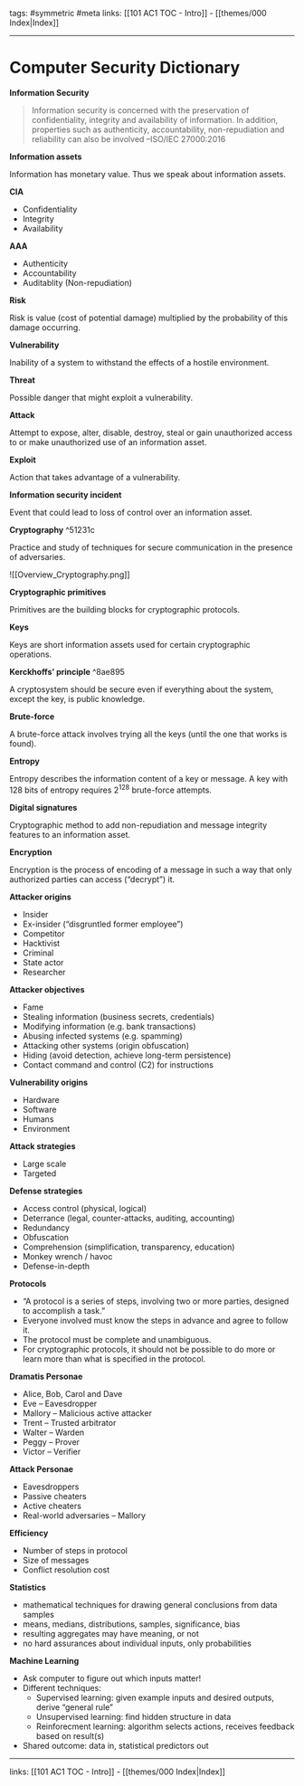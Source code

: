 tags: #symmetric #meta
links:  [[101 AC1 TOC - Intro]] - [[themes/000 Index|Index]]

---
# Computer Security Dictionary

**Information Security**

> Information security is concerned with the preservation of confidentiality, integrity and availability of information. In addition, properties such as authenticity, accountability, non-repudiation and reliability can also be involved –ISO/IEC 27000:2016

**Information assets**

Information has monetary value. Thus we speak about information assets.

**CIA**

* Confidentiality
* Integrity
* Availability

**AAA**

- Authenticity
- Accountability
- Auditablity (Non-repudiation)

**Risk**

Risk is value (cost of potential damage) multiplied by the probability of this
damage occurring.

**Vulnerability**

Inability of a system to withstand the effects of a hostile environment.

**Threat**

Possible danger that might exploit a vulnerability.

**Attack**

Attempt to expose, alter, disable, destroy, steal or gain unauthorized access to or make unauthorized use of an information asset.

**Exploit**

Action that takes advantage of a vulnerability.

**Information security incident**

Event that could lead to loss of control over an information asset.

**Cryptography** ^51231c

Practice and study of techniques for secure communication in the presence of adversaries.

![[Overview_Cryptography.png]]

**Cryptographic primitives**

Primitives are the building blocks for cryptographic protocols.

**Keys**

Keys are short information assets used for certain cryptographic operations.

**Kerckhoffs’ principle** ^8ae895

A cryptosystem should be secure even if everything about the system, except the key, is public knowledge.

**Brute-force**

A brute-force attack involves trying all the keys (until the one that works is found).

**Entropy**

Entropy describes the information content of a key or message.
A key with 128 bits of entropy requires $2^{128}$ brute-force attempts.

**Digital signatures**

Cryptographic method to add non-repudiation and message integrity features to an information asset.

**Encryption**

Encryption is the process of encoding of a message in such a way that only authorized parties can access (“decrypt”) it.

**Attacker origins**

- Insider  
- Ex-insider (“disgruntled former employee”) 
- Competitor  
- Hacktivist  
- Criminal  
- State actor  
- Researcher

**Attacker objectives**

- Fame
- Stealing information (business secrets, credentials)
- Modifying information (e.g. bank transactions)
- Abusing infected systems (e.g. spamming)
- Attacking other systems (origin obfuscation)
- Hiding (avoid detection, achieve long-term persistence)
- Contact command and control (C2) for instructions

**Vulnerability origins**

- Hardware
- Software
- Humans
- Environment

**Attack strategies**

- Large scale
- Targeted

**Defense strategies**

- Access control (physical, logical)
- Deterrance (legal, counter-attacks, auditing, accounting)
- Redundancy
- Obfuscation
- Comprehension (simplification, transparency, education) 
- Monkey wrench / havoc
- Defense-in-depth

**Protocols**

- “A protocol is a series of steps, involving two or more parties, designed to accomplish a task.”
- Everyone involved must know the steps in advance and agree to follow it.
- The protocol must be complete and unambiguous.
- For cryptographic protocols, it should not be possible to do more or learn more than what is specified in the protocol.

**Dramatis Personae**

- Alice, Bob, Carol and Dave
- Eve – Eavesdropper
- Mallory – Malicious active attacker
- Trent – Trusted arbitrator
- Walter – Warden
- Peggy – Prover
- Victor – Verifier

**Attack Personae**

- Eavesdroppers  
- Passive cheaters  
- Active cheaters  
- Real-world adversaries – Mallory

**Efficiency**

- Number of steps in protocol
- Size of messages
- Conflict resolution cost

**Statistics**

- mathematical techniques for drawing general conclusions from data samples 
- means, medians, distributions, samples, significance, bias  
- resulting aggregates may have meaning, or not  
- no hard assurances about individual inputs, only probabilities

**Machine Learning**

* Ask computer to figure out which inputs matter!
* Different techniques:
	* Supervised learning: given example inputs and desired outputs, derive “general rule”
	* Unsupervised learning: find hidden structure in data  
	* Reinforecment learning: algorithm selects actions, receives feedback based on result(s)  
* Shared outcome: data in, statistical predictors out

---
links:  [[101 AC1 TOC - Intro]] - [[themes/000 Index|Index]]